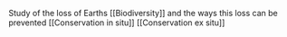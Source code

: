 Study of the loss of Earths [[Biodiversity]] and the ways this loss can be prevented
[[Conservation in situ]]
[[Conservation ex situ]]

